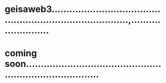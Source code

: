 # geisaweb3...............................................................................,.........................
# coming soon..............................................................................
